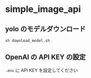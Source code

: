 # simple_image_api

## yolo のモデルダウンロード

```shell
sh download_model.sh
```

## OpenAI の API KEY の設定

`.env` に API KEY を設定してください

